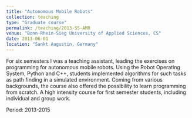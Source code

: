 ```yaml
---
title: "Autonomous Mobile Robots"
collection: teaching
type: "Graduate course"
permalink: /teaching/2013-SS-AMR
venue: "Bonn-Rhein-Sieg University of Applied Sciences, CS"
date: 2013-06-01
location: "Sankt Augustin, Germany"
---
```


For six semesters I was a teaching assistant, leading the exercises on programming for autonomous mobile robots. Using the Robot Operating System, Python and C++, students implemented algorithms for such tasks as path finding in a simulated environment. Coming from various backgrounds, the course also offered the possibility to learn programming from scratch. A high intensity course for first semester students, including individual and group work.

Period: 2013-2015

